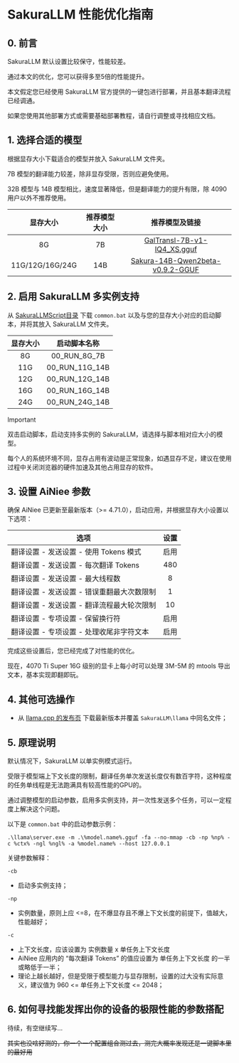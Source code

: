 # SakuraLLM 性能优化指南

## 0. 前言
SakuraLLM 默认设置比较保守，性能较差。

通过本文的优化，您可以获得多至5倍的性能提升。

本文假定您已经使用 SakuraLLM 官方提供的一键包进行部署，并且基本翻译流程已经调通。

如果您使用其他部署方式或需要基础部署教程，请自行调整或寻找相应文档。

## 1. 选择合适的模型
根据显存大小下载适合的模型并放入 SakuraLLM 文件夹。

7B 模型的翻译能力较差，除非显存受限，否则应避免使用。

32B 模型与 14B 模型相比，速度显著降低，但是翻译能力的提升有限，除 4090 用户以外不推荐使用。

| 显存大小         | 推荐模型大小 | 推荐模型及链接                                             |
|:---------------:|:-----------:|:---------------------------------------------------------:|
| 8G              | 7B          | [GalTransl-7B-v1-IQ4_XS.gguf](https://huggingface.co/SakuraLLM/GalTransl-v1/blob/main/GalTransl-7B-v1-IQ4_XS.gguf) |
| 11G/12G/16G/24G | 14B         | [Sakura-14B-Qwen2beta-v0.9.2-GGUF](https://huggingface.co/SakuraLLM/Sakura-14B-Qwen2beta-v0.9.2-GGUF/blob/main/sakura-14b-qwen2beta-v0.9.2-iq4xs.gguf) |

## 2. 启用 SakuraLLM 多实例支持
从 [SakuraLLMScript目录](/SakuraLLMScript/) 下载 `common.bat` 以及与您的显存大小对应的启动脚本，并将其放入 SakuraLLM 文件夹。

| 显存大小  | 启动脚本名称            |
|:--------:|:----------------------:|
| 8G       | 00_RUN_8G_7B           |
| 11G      | 00_RUN_11G_14B         |
| 12G      | 00_RUN_12G_14B         |
| 16G      | 00_RUN_16G_14B         |
| 24G      | 00_RUN_24G_14B         |

> [!IMPORTANT]
>
> 双击启动脚本，启动支持多实例的 SakuraLLM，请选择与脚本相对应大小的模型。
> 
> 每个人的系统环境不同，显存占用有波动是正常现象，如遇显存不足，建议在使用过程中关闭浏览器的硬件加速及其他占用显存的软件。

## 3. 设置 AiNiee 参数
确保 AiNiee 已更新至最新版本（>= 4.71.0），启动应用，并根据显存大小设置以下选项：

| 选项 | 设置 |
|------|:----:|
| 翻译设置 - 发送设置 - 使用 Tokens 模式      | 启用 |
| 翻译设置 - 发送设置 - 每次翻译 Tokens       | 480  |
| 翻译设置 - 发送设置 - 最大线程数            | 8    |
| 翻译设置 - 发送设置 - 错误重翻最大次数限制   | 1    |
| 翻译设置 - 发送设置 - 翻译流程最大轮次限制   | 10   |
| 翻译设置 - 专项设置 - 保留换行符            | 启用  |
| 翻译设置 - 专项设置 - 处理收尾非字符文本     | 启用  |

完成这些设置后，您已经完成了对性能的优化。

现在，4070 Ti Super 16G 级别的显卡上每小时可以处理 3M-5M 的 mtools 导出文本，基本实现即翻即玩。

## 4. 其他可选操作
* 从 [llama.cpp 的发布页](https://github.com/ggerganov/llama.cpp/releases) 下载最新版本并覆盖 `SakuraLLM\llama` 中同名文件；

## 5. 原理说明

默认情况下，SakuraLLM 以单实例模式运行。

受限于模型端上下文长度的限制，翻译任务单次发送长度仅有数百字符，这种程度的任务单线程是无法跑满具有较高性能的GPU的。

通过调整模型的启动参数，启用多实例支持，并一次性发送多个任务，可以一定程度上解决这个问题。

以下是 `common.bat` 中的启动参数示例：

```shell
.\llama\server.exe -m .\%model.name%.gguf -fa --no-mmap -cb -np %np% -c %ctx% -ngl %ngl% -a %model.name% --host 127.0.0.1
```

关键参数解释：

`-cb`
* 启动多实例支持；

`-np` 
* 实例数量，原则上应 <=8，在不爆显存且不爆上下文长度的前提下，值越大，性能越好；

`-c` 
* 上下文长度，应该设置为 实例数量 x 单任务上下文长度
* AiNiee 应用内的 “每次翻译 Tokens” 的值应设置为 单任务上下文长度 的一半或略低于一半；
* 理论上越长越好，但是受限于模型能力与显存限制，设置的过大没有实际意义，建议值为 960 <= 单任务上下文长度 <= 2048；
    
## 6. 如何寻找能发挥出你的设备的极限性能的参数搭配
待续，有空继续写...

~~其实也没啥好测的，你一个一个配置组合测过去，测完大概率发现还是一键脚本里的最好用~~
